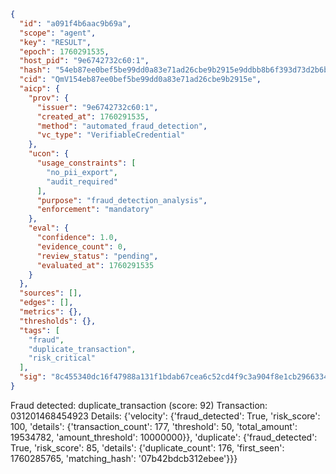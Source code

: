 ```json
{
  "id": "a091f4b6aac9b69a",
  "scope": "agent",
  "key": "RESULT",
  "epoch": 1760291535,
  "host_pid": "9e6742732c60:1",
  "hash": "54eb87ee0bef5be99dd0a83e71ad26cbe9b2915e9ddbb8b6f393d73d2b6b1c01",
  "cid": "QmV154eb87ee0bef5be99dd0a83e71ad26cbe9b2915e",
  "aicp": {
    "prov": {
      "issuer": "9e6742732c60:1",
      "created_at": 1760291535,
      "method": "automated_fraud_detection",
      "vc_type": "VerifiableCredential"
    },
    "ucon": {
      "usage_constraints": [
        "no_pii_export",
        "audit_required"
      ],
      "purpose": "fraud_detection_analysis",
      "enforcement": "mandatory"
    },
    "eval": {
      "confidence": 1.0,
      "evidence_count": 0,
      "review_status": "pending",
      "evaluated_at": 1760291535
    }
  },
  "sources": [],
  "edges": [],
  "metrics": {},
  "thresholds": {},
  "tags": [
    "fraud",
    "duplicate_transaction",
    "risk_critical"
  ],
  "sig": "8c455340dc16f47988a131f1bdab67cea6c52cd4f9c3a904f8e1cb2966334289"
}
```

Fraud detected: duplicate_transaction (score: 92)
Transaction: 031201468454923
Details: {'velocity': {'fraud_detected': True, 'risk_score': 100, 'details': {'transaction_count': 177, 'threshold': 50, 'total_amount': 19534782, 'amount_threshold': 10000000}}, 'duplicate': {'fraud_detected': True, 'risk_score': 85, 'details': {'duplicate_count': 176, 'first_seen': 1760285765, 'matching_hash': '07b42bdcb312ebee'}}}